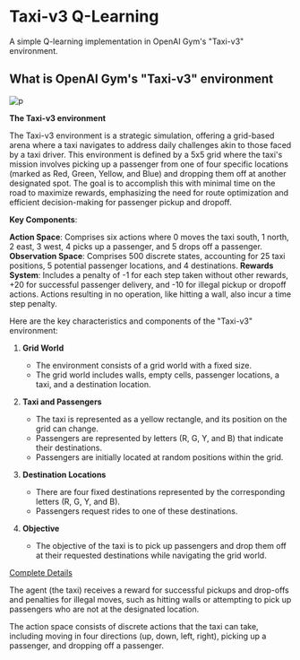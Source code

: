 # Taxi-v3 Q-Learning
A simple Q-learning implementation in OpenAI Gym's "Taxi-v3" environment.

## What is  OpenAI Gym's "Taxi-v3" environment

![p](https://www.gymlibrary.dev/_images/taxi.gif)


**The Taxi-v3 environment**

The Taxi-v3 environment is a strategic simulation, offering a grid-based arena where a taxi navigates to address daily challenges akin to those faced by a taxi driver. This environment is defined by a 5x5 grid where the taxi's mission involves picking up a passenger from one of four specific locations (marked as Red, Green, Yellow, and Blue) and dropping them off at another designated spot. The goal is to accomplish this with minimal time on the road to maximize rewards, emphasizing the need for route optimization and efficient decision-making for passenger pickup and dropoff.

**Key Components**:

**Action Space**: Comprises six actions where 0 moves the taxi south, 1 north, 2 east, 3 west, 4 picks up a passenger, and 5 drops off a passenger.
**Observation Space**: Comprises 500 discrete states, accounting for 25 taxi positions, 5 potential passenger locations, and 4 destinations.
**Rewards System**: Includes a penalty of -1 for each step taken without other rewards, +20 for successful passenger delivery, and -10 for illegal pickup or dropoff actions. Actions resulting in no operation, like hitting a wall, also incur a time step penalty.

Here are the key characteristics and components of the "Taxi-v3" environment:


1) **Grid World**
   * The environment consists of a grid world with a fixed size.
   * The grid world includes walls, empty cells, passenger locations, a taxi, and a destination location.


2) **Taxi and Passengers**
    * The taxi is represented as a yellow rectangle, and its position on the grid can change.
    * Passengers are represented by letters (R, G, Y, and B) that indicate their destinations.
    * Passengers are initially located at random positions within the grid.


3) **Destination Locations**
    * There are four fixed destinations represented by the corresponding letters (R, G, Y, and B).
    * Passengers request rides to one of these destinations.


4) **Objective**
    * The objective of the taxi is to pick up passengers and drop them off at their requested destinations while navigating the grid world.


[Complete Details](https://www.gymlibrary.dev/environments/toy_text/taxi/)



The agent (the taxi) receives a reward for successful pickups and drop-offs and penalties for illegal moves, such as hitting walls or attempting to pick up passengers who are not at the designated location.

The action space consists of discrete actions that the taxi can take, including moving in four directions (up, down, left, right), picking up a passenger, and dropping off a passenger.
